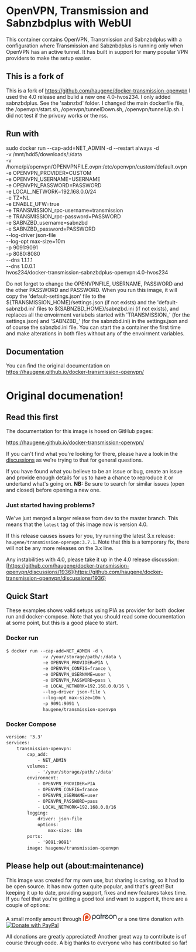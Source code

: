 # OpenVPN, Transmission and Sabnzbdplus with WebUI

This container contains OpenVPN, Transmission and Sabnzbdplus with a configuration
where Transmission and Sabznbdplus is running only when OpenVPN has an active tunnel.
It has built in support for many popular VPN providers to make the setup easier.

## This is a fork of 
This is a fork of https://github.com/haugene/docker-transmission-openvpn
I used the 4.0 release and bulid a new one 4.0-hvos234.
I only added sabnzbdplus. See the 'sabnzbd' folder. I changed the main dockerfile file, the /openvpn/start.sh, /openvpn/tunnelDown.sh, /openvpn/tunnelUp.sh.
I did not test if the privoxy works or the rss.

## Run with
sudo docker run --cap-add=NET_ADMIN -d --restart always -d \
              -v /mnt/hdd5/downloads/:/data \
              -v /home/pi/openvpn/OPENVPNFILE.ovpn:/etc/openvpn/custom/default.ovpn \
              -e OPENVPN_PROVIDER=CUSTOM \
              -e OPENVPN_USERNAME=USERNAME \
              -e OPENVPN_PASSWORD=PASSWORD \
              -e LOCAL_NETWORK=192.168.0.0/24 \
              -e TZ=NL \
              -e ENABLE_UFW=true \
              -e TRANSMISSION_rpc-username=transmission \
              -e TRANSMISSION_rpc-password=PASSWORD \
              -e SABNZBD_username=sabnzbd \
              -e SABNZBD_password=PASSWORD \
              --log-driver json-file \
              --log-opt max-size=10m \
              -p 9091:9091 \
              -p 8080:8080 \
	      --dns 1.1.1.1 \
              --dns 1.0.0.1 \
              hvos234/docker-transmission-sabnzbdplus-openvpn:4.0-hvos234

Do not forget to change the OPENVPNFILE, USERNAME, PASSWORD and the other PASSWORD and PASSWORD.
When you run this image, it will copy the 'default-settings.json' file to the ${TRANSMISSION_HOME}/settings.json (if not exists) 
and the 'default-sabnzbd.ini' files to ${SABNZBD_HOME}/sabnzbd.ini (if not exists), and replaces all the 
envoirment variabels started with 'TRANSMISSION_' (for the settings.json) and 'SABNZBD_' (for the sabnzbd.ini) in the settings.json
and of course the sabnzbd.ini file. You can start the a container the first time and make alterations in both files 
without any of the envoirment variables.

## Documentation
You can find the original documentation on https://haugene.github.io/docker-transmission-openvpn/

# Original documenation!
## Read this first 

The documentation for this image is hosed on GitHub pages:

https://haugene.github.io/docker-transmission-openvpn/

If you can't find what you're looking for there, please have a look
in the [discussions](https://github.com/haugene/docker-transmission-openvpn/discussions)
as we're trying to that for general questions.

If you have found what you believe to be an issue or bug, create an issue and provide
enough details for us to have a chance to reproduce it or undertand what's going on.
**NB:** Be sure to search for similar issues (open and closed) before opening a new one.

### Just started having problems?

We've just merged a larger release from dev to the master branch.
This means that the `latest` tag of this image now is version 4.0.

If this release causes issues for you, try running the latest 3.x release:
`haugene/transmission-openvpn:3.7.1`. Note that this is a temporary fix,
there will not be any more releases on the 3.x line.

Any instabilities with 4.0, please take it up in the 4.0 release discussion:
[https://github.com/haugene/docker-transmission-openvpn/discussions/1936](https://github.com/haugene/docker-transmission-openvpn/discussions/1936)

## Quick Start

These examples shows valid setups using PIA as provider for both
docker run and docker-compose. Note that you should read some documentation
at some point, but this is a good place to start.

### Docker run

```
$ docker run --cap-add=NET_ADMIN -d \
              -v /your/storage/path/:/data \
              -e OPENVPN_PROVIDER=PIA \
              -e OPENVPN_CONFIG=france \
              -e OPENVPN_USERNAME=user \
              -e OPENVPN_PASSWORD=pass \
              -e LOCAL_NETWORK=192.168.0.0/16 \
              --log-driver json-file \
              --log-opt max-size=10m \
              -p 9091:9091 \
              haugene/transmission-openvpn
```

### Docker Compose
```
version: '3.3'
services:
    transmission-openvpn:
        cap_add:
            - NET_ADMIN
        volumes:
            - '/your/storage/path/:/data'
        environment:
            - OPENVPN_PROVIDER=PIA
            - OPENVPN_CONFIG=france
            - OPENVPN_USERNAME=user
            - OPENVPN_PASSWORD=pass
            - LOCAL_NETWORK=192.168.0.0/16
        logging:
            driver: json-file
            options:
                max-size: 10m
        ports:
            - '9091:9091'
        image: haugene/transmission-openvpn
```

## Please help out (about:maintenance)
This image was created for my own use, but sharing is caring, so it had to be open source.
It has now gotten quite popular, and that's great! But keeping it up to date, providing support, fixes
and new features takes time. If you feel that you're getting a good tool and want to support it, there are a couple of options:

A small montly amount through [![Donate with Patreon](images/patreon.png)](https://www.patreon.com/haugene) or
a one time donation with [![Donate with PayPal](https://img.shields.io/badge/Donate-PayPal-green.svg)](https://www.paypal.com/cgi-bin/webscr?cmd=_s-xclick&hosted_button_id=73XHRSK65KQYC)

All donations are greatly appreciated! Another great way to contribute is of course through code.
A big thanks to everyone who has contributed so far!
